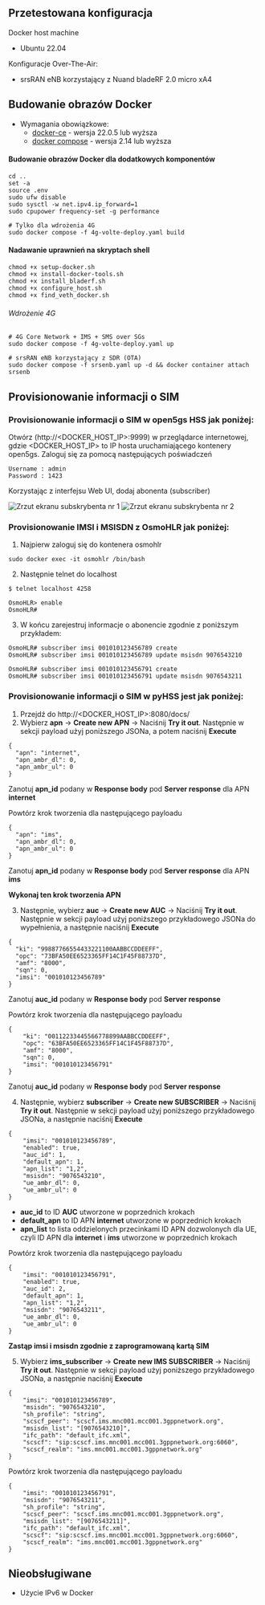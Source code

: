 ## Przetestowana konfiguracja

Docker host machine

- Ubuntu 22.04

Konfiguracje Over-The-Air:

- srsRAN eNB korzystający z Nuand bladeRF 2.0 micro xA4

## Budowanie obrazów Docker

* Wymagania obowiązkowe:
	* [docker-ce](https://docs.docker.com/install/linux/docker-ce/ubuntu) - wersja 22.0.5 lub wyższa
	* [docker compose](https://docs.docker.com/compose) - wersja 2.14 lub wyższa


#### Budowanie obrazów Docker dla dodatkowych komponentów

```
cd ..
set -a
source .env
sudo ufw disable
sudo sysctl -w net.ipv4.ip_forward=1
sudo cpupower frequency-set -g performance

# Tylko dla wdrożenia 4G
sudo docker compose -f 4g-volte-deploy.yaml build
```

#### Nadawanie uprawnień na skryptach shell

```
chmod +x setup-docker.sh
chmod +x install-docker-tools.sh
chmod +x install_bladerf.sh
chmod +x configure_host.sh
chmod +x find_veth_docker.sh
```

###### Wdrożenie 4G

```
# 4G Core Network + IMS + SMS over SGs
sudo docker compose -f 4g-volte-deploy.yaml up

# srsRAN eNB korzystający z SDR (OTA)
sudo docker compose -f srsenb.yaml up -d && docker container attach srsenb
```

## Provisionowanie informacji o SIM

### Provisionowanie informacji o SIM w open5gs HSS jak poniżej:

Otwórz (http://<DOCKER_HOST_IP>:9999) w przeglądarce internetowej, gdzie  <DOCKER_HOST_IP> to IP hosta uruchamiającego kontenery open5gs. Zaloguj się za pomocą następujących poświadczeń
```
Username : admin
Password : 1423
```

Korzystając z interfejsu Web UI, dodaj abonenta (subscriber)

![Zrzut ekranu subskrybenta nr 1](asset/img/konfiguracja-abonenta-w-webgui-nr1-6.png "Zrzut ekranu subskrybenta nr 1")
![Zrzut ekranu subskrybenta nr 2](asset/img/konfiguracja-abonenta-w-webgui-nr2-6.png "Zrzut ekranu subskrybenta nr 2")


### Provisionowanie IMSI i MSISDN z OsmoHLR jak poniżej:

1. Najpierw zaloguj się do kontenera osmohlr

```
sudo docker exec -it osmohlr /bin/bash
```

2. Następnie telnet do localhost

```
$ telnet localhost 4258

OsmoHLR> enable
OsmoHLR#
```

3. W końcu zarejestruj informacje o abonencie zgodnie z poniższym przykładem:

```
OsmoHLR# subscriber imsi 001010123456789 create
OsmoHLR# subscriber imsi 001010123456789 update msisdn 9076543210

OsmoHLR# subscriber imsi 001010123456791 create
OsmoHLR# subscriber imsi 001010123456791 update msisdn 9076543211
```

### Provisionowanie informacji o SIM w pyHSS jest jak poniżej:

1. Przejdź do http://<DOCKER_HOST_IP>:8080/docs/
2. Wybierz **apn** -> **Create new APN** -> Naciśnij **Try it out**. Następnie w sekcji payload użyj poniższego JSONa, a potem naciśnij **Execute**

```
{
  "apn": "internet",
  "apn_ambr_dl": 0,
  "apn_ambr_ul": 0
}
```

Zanotuj **apn_id** podany w **Response body** pod **Server response** dla APN **internet**

Powtórz krok tworzenia dla następującego payloadu

```
{
  "apn": "ims",
  "apn_ambr_dl": 0,
  "apn_ambr_ul": 0
}
```

Zanotuj **apn_id** podany w **Response body** pod **Server response** dla APN **ims**

**Wykonaj ten krok tworzenia APN**

3. Następnie, wybierz **auc** -> **Create new AUC** -> Naciśnij **Try it out**. Następnie w sekcji payload użyj poniższego przykładowego JSONa do wypełnienia, a następnie naciśnij **Execute**

```
{
  "ki": "99887766554433221100AABBCCDDEEFF",
  "opc": "73BFA50EE6523365FF14C1F45F88737D",
  "amf": "8000",
  "sqn": 0,
  "imsi": "001010123456789"
}
```

Zanotuj **auc_id** podany w **Response body** pod **Server response**

Powtórz krok tworzenia dla następującego payloadu

```
{
    "ki": "00112233445566778899AABBCCDDEEFF",
    "opc": "63BFA50EE6523365FF14C1F45F88737D",
    "amf": "8000",
    "sqn": 0,
    "imsi": "001010123456791"
}
```
Zanotuj **auc_id** podany w **Response body** pod **Server response**

4. Następnie, wybierz **subscriber** -> **Create new SUBSCRIBER** -> Naciśnij **Try it out**. Następnie w sekcji payload użyj poniższego przykładowego JSONa, a następnie naciśnij **Execute**

```
{
    "imsi": "001010123456789",
    "enabled": true,
    "auc_id": 1,
    "default_apn": 1,
    "apn_list": "1,2",
    "msisdn": "9076543210",
    "ue_ambr_dl": 0,
    "ue_ambr_ul": 0
}
```

- **auc_id** to ID **AUC** utworzone w poprzednich krokach
- **default_apn** to ID APN **internet** utworzone w poprzednich krokach
- **apn_list** to lista oddzielonych przecinkami ID APN dozwolonych dla UE, czyli ID APN dla  **internet** i **ims** utworzone w poprzednich krokach

Powtórz krok tworzenia dla następującego payloadu

```
{
    "imsi": "001010123456791",
    "enabled": true,
    "auc_id": 2,
    "default_apn": 1,
    "apn_list": "1,2",
    "msisdn": "9076543211",
    "ue_ambr_dl": 0,
    "ue_ambr_ul": 0
}
```

**Zastąp imsi i msisdn zgodnie z zaprogramowaną kartą SIM**

5. Wybierz **ims_subscriber** -> **Create new IMS SUBSCRIBER** -> Naciśnij **Try it out**. Następnie w sekcji payload użyj poniższego przykładowego JSONa, a następnie naciśnij **Execute**

```
{
    "imsi": "001010123456789",
    "msisdn": "9076543210",
    "sh_profile": "string",
    "scscf_peer": "scscf.ims.mnc001.mcc001.3gppnetwork.org",
    "msisdn_list": "[9076543210]",
    "ifc_path": "default_ifc.xml",
    "scscf": "sip:scscf.ims.mnc001.mcc001.3gppnetwork.org:6060",
    "scscf_realm": "ims.mnc001.mcc001.3gppnetwork.org"
}
```

Powtórz krok tworzenia dla następującego payloadu

```
{
    "imsi": "001010123456791",
    "msisdn": "9076543211",
    "sh_profile": "string",
    "scscf_peer": "scscf.ims.mnc001.mcc001.3gppnetwork.org",
    "msisdn_list": "[9076543211]",
    "ifc_path": "default_ifc.xml",
    "scscf": "sip:scscf.ims.mnc001.mcc001.3gppnetwork.org:6060",
    "scscf_realm": "ims.mnc001.mcc001.3gppnetwork.org"
}
```

## Nieobsługiwane
- Użycie IPv6 w Docker
